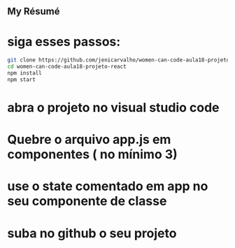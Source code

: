 ## My Résumé

# siga esses passos:

```bash
git clone https://github.com/jenicarvalho/women-can-code-aula18-projeto-react
cd women-can-code-aula18-projeto-react
npm install
npm start
```

# abra o projeto no visual studio code
# Quebre o arquivo app.js em componentes ( no mínimo 3)
# use o state comentado em app no seu componente de classe
# suba no github o seu projeto